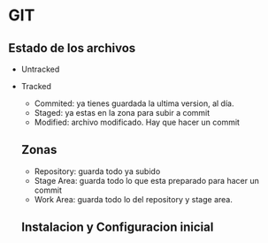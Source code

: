 # GIT

## Estado de los archivos

- Untracked
- Tracked
  - Commited: ya tienes guardada la ultima version, al día.
  - Staged: ya estas en la zona para subir a commit
  - Modified: archivo modificado. Hay que hacer un commit

  ## Zonas
  - Repository: guarda todo ya subido
  - Stage Area: guarda todo lo que esta preparado para hacer un commit
  - Work Area: guarda todo lo del repository y stage area.

  ## Instalacion y Configuracion inicial
